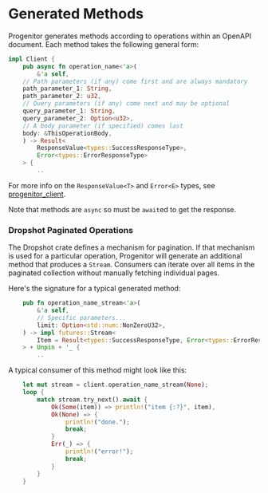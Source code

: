 # Generated Methods

Progenitor generates methods according to operations within an OpenAPI
document. Each method takes the following general form:

```rust
impl Client {
    pub async fn operation_name<'a>(
        &'a self,
	// Path parameters (if any) come first and are always mandatory
	path_parameter_1: String,
	path_parameter_2: u32,
	// Query parameters (if any) come next and may be optional
	query_parameter_1: String,
	query_parameter_2: Option<u32>,
	// A body parameter (if specified) comes last
	body: &ThisOperationBody,
    ) -> Result<
        ResponseValue<types::SuccessResponseType>,
        Error<types::ErrorResponseType>
    > {
        ..
```

For more info on the `ResponseValue<T>` and `Error<E>` types, see
[progenitor_client](./progenitor_client).

Note that methods are `async` so must be `await`ed to get the response.

### Dropshot Paginated Operations

The Dropshot crate defines a mechanism for pagination. If that mechanism is
used for a particular operation, Progenitor will generate an additional method
that produces a `Stream`. Consumers can iterate over all items in the paginated
collection without manually fetching individual pages.

Here's the signature for a typical generated method:

```rust
    pub fn operation_name_stream<'a>(
        &'a self,
        // Specific parameters...
        limit: Option<std::num::NonZeroU32>,
    ) -> impl futures::Stream<
	    Item = Result<types::SuccessResponseType, Error<types::ErrorResponseType>>
    > + Unpin + '_ {
        ..
```

A typical consumer of this method might look like this:

```rust
    let mut stream = client.operation_name_stream(None);
    loop {
        match stream.try_next().await {
            Ok(Some(item)) => println!("item {:?}", item),
            Ok(None) => {
                println!("done.");
                break;
            }
            Err(_) => {
                println!("error!");
                break;
            }
        }
    }
```
